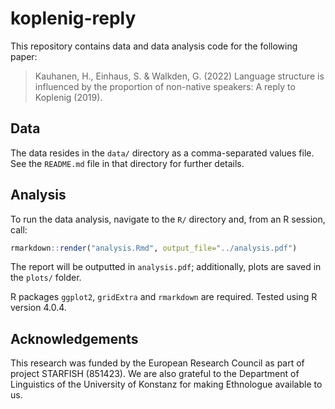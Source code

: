 # koplenig-reply

This repository contains data and data analysis code for the following paper:

> Kauhanen, H., Einhaus, S. & Walkden, G. (2022) Language structure is influenced by the proportion of non-native speakers: A reply to Koplenig (2019).


## Data

The data resides in the `data/` directory as a comma-separated values file. See the `README.md` file in that directory for further details.


## Analysis

To run the data analysis, navigate to the `R/` directory and, from an R session, call:

```r
rmarkdown::render("analysis.Rmd", output_file="../analysis.pdf")
```

The report will be outputted in `analysis.pdf`; additionally, plots are saved in the `plots/` folder.

R packages `ggplot2`, `gridExtra` and `rmarkdown` are required. Tested using R version 4.0.4.


## Acknowledgements

This research was funded by the European Research Council as part of project STARFISH (851423). We are also grateful to the Department of Linguistics of the University of Konstanz for making Ethnologue available to us.
